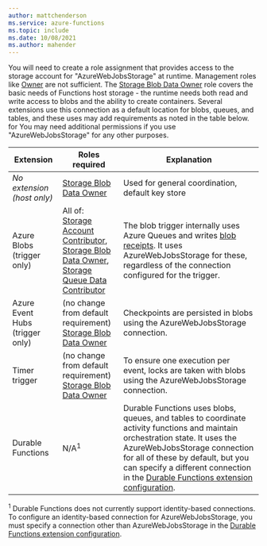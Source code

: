 ```yaml
---
author: mattchenderson
ms.service: azure-functions
ms.topic: include
ms.date: 10/08/2021
ms.author: mahender
---
```


You will need to create a role assignment that provides access to the storage account for "AzureWebJobsStorage" at runtime. Management roles like [Owner](../articles/role-based-access-control/built-in-roles.md#owner) are not sufficient. The [Storage Blob Data Owner] role covers the basic needs of Functions host storage - the runtime needs both read and write access to blobs and the ability to create containers. Several extensions use this connection as a default location for blobs, queues, and tables, and these uses may add requirements as noted in the table below. for You may need additional permissions if you use "AzureWebJobsStorage" for any other purposes.

| Extension                  | Roles required                                                                                                 | Explanation                                                                                                                                                     |
|----------------------------|----------------------------------------------------------------------------------------------------------------|-----------------------------------------------------------------------------------------------------------------------------------------------------------------|
| _No extension (host only)_ | [Storage Blob Data Owner]                                                                                      | Used for general coordination, default key store                                                                                                                |
| Azure Blobs (trigger only) | All of:<br/>[Storage Account Contributor],<br/>[Storage Blob Data Owner],<br/>[Storage Queue Data Contributor] | The blob trigger internally uses Azure Queues and writes [blob receipts]. It uses AzureWebJobsStorage for these, regardless of the connection configured for the trigger. |
| Azure Event Hubs (trigger only) | (no change from default requirement)<br/>[Storage Blob Data Owner]       | Checkpoints are persisted in blobs using the AzureWebJobsStorage connection. |
| Timer trigger | (no change from default requirement)<br/>[Storage Blob Data Owner]       | To ensure one execution per event, locks are taken with blobs using the AzureWebJobsStorage connection. |
| Durable Functions | N/A<sup>1<sup> | Durable Functions uses blobs, queues, and tables to coordinate activity functions and maintain orchestration state. It uses the AzureWebJobsStorage connection for all of these by default, but you can specify a different connection in the [Durable Functions extension configuration]. |

<sup>1</sup> Durable Functions does not currently support identity-based connections. To configure an identity-based connection for AzureWebJobsStorage, you must specify a connection other than AzureWebJobsStorage in the [Durable Functions extension configuration].


[Storage Account Contributor]: ../articles/role-based-access-control/built-in-roles.md#storage-account-contributor
[Storage Blob Data Owner]: ../articles/role-based-access-control/built-in-roles.md#storage-blob-data-owner
[Storage Queue Data Contributor]: ../articles/role-based-access-control/built-in-roles.md#storage-queue-data-contributor

[blob receipts]: ../articles/azure-functions/functions-bindings-storage-blob-trigger.md#blob-receipts

[Durable Functions extension configuration]: ../articles/azure-functions/durable/durable-functions-bindings.md#host-json